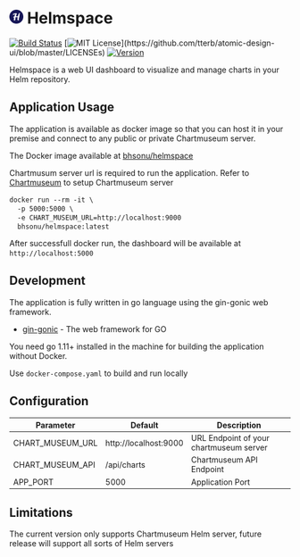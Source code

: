 # <img src="./static/img/icons/apple-touch-icon.png" height="25" width="25"> Helmspace
[![Build Status](https://dev.azure.com/sonujse/Helmspace/_apis/build/status/helmspace?branchName=master)](https://dev.azure.com/sonujse/Helmspace/_build/latest?definitionId=1&branchName=master)
[![MIT License](https://img.shields.io/apm/l/atomic-design-ui.svg?)](https://github.com/tterb/atomic-design-ui/blob/master/LICENSEs)
[![Version](https://badge.fury.io/gh/tterb%2FHyde.svg)](https://badge.fury.io/gh/tterb%2FHyde)

Helmspace is a web UI dashboard to visualize and manage charts in your Helm repository. 

## Application Usage

The application is available as docker image so that you can host it in your premise and connect to any public or private Chartmuseum server.

The Docker image available at [bhsonu/helmspace](https://hub.docker.com/r/bhsonu/helmspace)

Chartmusum server url is required to run the application. Refer to [Chartmuseum](https://github.com/helm/chartmuseum) to setup Chartmuseum server

```
docker run --rm -it \
  -p 5000:5000 \
  -e CHART_MUSEUM_URL=http://localhost:9000
  bhsonu/helmspace:latest
```
After successfull docker run, the dashboard will be available at `http://localhost:5000`  

## Development

The application is fully written in go language using the gin-gonic web framework.

* [gin-gonic](https://gin-gonic.com/) - The web framework for GO

You need go 1.11+ installed in the machine for building the application without Docker. 

Use `docker-compose.yaml` to build and run locally

## Configuration

| Parameter          | Default                  | Description          |
| ------------------ | ------------------------ | ---------------------|
|CHART_MUSEUM_URL    | http://localhost:9000    |  URL Endpoint of your chartmuseum server |
|CHART_MUSEUM_API    | /api/charts              |  Chartmuseum API Endpoint                |
|APP_PORT            | 5000                     |  Application Port                        |

## Limitations
The current version only supports Chartmuseum Helm server, future release will support all sorts of Helm servers
